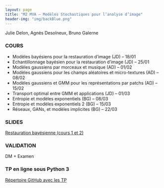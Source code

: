```yaml
---
layout: page
title: "M2 MVA – Modèles Stochastiques pour l’analyse d’image"
header-img: "img/backBlue.png"
---
```


Julie Delon, Agnès Desolneux, Bruno Galerne

### COURS

* Modèles bayésiens pour la restauration d’image (JD)  –  18/01
* Echantillonnage bayésien pour la restauration d’image (JD)  – 25/01
* Modèles gaussiens par morceaux et musique (AD)  – 01/02
* Modèles gaussiens pour les champs aléatoires et micro-textures (AD)  – 08/02
* Modèles gaussiens et GMM pour les représentations par patchs (AD)  – 15/02
* Transport optimal entre GMM et applications (JD)   –  01/03
* Entropie et modèles exponentiels (BG)    – 08/03
* Entropie et modèles exponentiels 2 (BG)   – 15/03
* Réseaux, GANs, et modèles implicites (BG)  – 22/03

### SLIDES

[Restauration bayésienne (cours 1 et 2)](http://w3.mi.parisdescartes.fr/~jdelon/enseignement/cours_image_m2/2021_cours_modeles_stochastiques.pdf)

### VALIDATION

DM + Examen

### TP  en ligne sous Python 3

[Répertoire GitHub avec les TP](https://github.com/judelo/modelsto/)